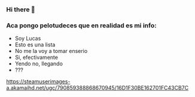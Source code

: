 ### Hi there 👋

### Aca pongo pelotudeces que en realidad es mi info:

- Soy Lucas
- Esto es una lista
- No me la voy a tomar enserio
- Si, efectivamente
- Yendo no, llegando
- ???

https://steamuserimages-a.akamaihd.net/ugc/790859388868670945/16D1F30BE162701FC43CB7C

<!--
**Monsterinhouse/Monsterinhouse** is a ✨ _special_ ✨ repository because its `README.md` (this file) appears on your GitHub profile.

Here are some ideas to get you started:

- 🔭 I’m currently working on ...
- 🌱 I’m currently learning ...
- 👯 I’m looking to collaborate on ...
- 🤔 I’m looking for help with ...
- 💬 Ask me about ...
- 📫 How to reach me: ...
- 😄 Pronouns: ...
- ⚡ Fun fact: ...
-->
